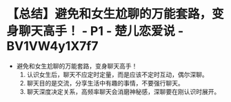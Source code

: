 # 【总结】避免和女生尬聊的万能套路，变身聊天高手！ - P1 - 楚儿恋爱说 - BV1VW4y1X7f7

-   避免和女生尬聊的万能套路，变身聊天高手！
    1.  认识女生后，聊天不应定时定量，而是应该不定时互动，偶尔深聊。
    2.  聊天目的是交流，分享生活中有趣的事情，不要强行聊天。
    3.  聊天深度决定关系，高频率聊天会消磨神秘感，深聊要在刚认识时展开。